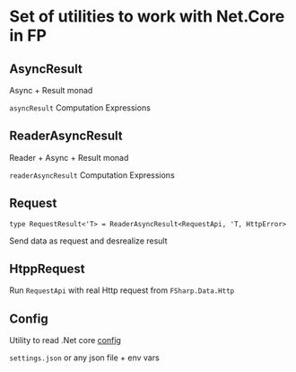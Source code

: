 # Set of utilities to work with Net.Core in FP

## AsyncResult

Async + Result monad

`asyncResult` Computation Expressions

## ReaderAsyncResult

Reader + Async + Result monad

`readerAsyncResult` Computation Expressions

## Request

`type RequestResult<'T> = ReaderAsyncResult<RequestApi, 'T, HttpError>`

Send data as request and desrealize result

## HtppRequest

Run `RequestApi` with real Http request from `FSharp.Data.Http`

## Config

Utility to read .Net core [config](https://msdn.microsoft.com/en-us/magazine/mt632279.aspx)

`settings.json` or any json file + env vars